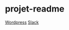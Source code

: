 # projet-readme

[Wordpress](https://wordpress.com/view/xoushangbeleg.wordpress.com)
[Slack](https://xoushangbeleg.slack.com/)
